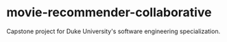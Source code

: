 # movie-recommender-collaborative
Capstone project for Duke University's software engineering specialization.

